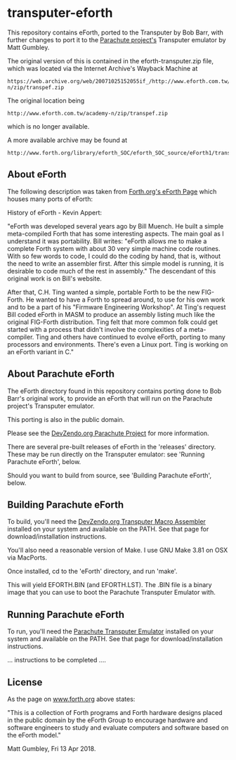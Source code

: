 transputer-eforth
=================
This repository contains eForth, ported to the Transputer by Bob Barr, with
further changes to port it to the <a href="https://devzendo.github.io/parachute/">Parachute project's</a>
Transputer emulator by Matt Gumbley.


The original version of this is contained in the eforth-transputer.zip file,
which was located via the Internet Archive's Wayback Machine at 
```
https://web.archive.org/web/20071025152055if_/http://www.eforth.com.tw/academy-n/zip/transpef.zip
```
The original location being
```
http://www.eforth.com.tw/academy-n/zip/transpef.zip
```
which is no longer available.

A more available archive may be found at
```
http://www.forth.org/library/eforth_SOC/eforth_SOC_source/eForth1/transpef.zip
```


About eForth
------------
The following description was taken from <a href="http://www.forth.org/eforth.html">Forth.org's eForth Page</a> which
houses many ports of eForth:


History of eForth - Kevin Appert:

"eForth was developed several years ago by Bill Muench. He built a simple
meta-compiled Forth that has some interesting aspects. The main goal as I
understand it was portability. Bill writes: "eForth allows me to make a complete
Forth system with about 30 very simple machine code routines. With so few words
to code, I could do the coding by hand, that is, without the need to write an
assembler first. After this simple model is running, it is desirable to code
much of the rest in assembly." The descendant of this original work is on Bill's
website.

After that, C.H. Ting wanted a simple, portable Forth to be the new
FIG-Forth. He wanted to have a Forth to spread around, to use for his own work
and to be a part of his "Firmware Engineering Workshop". At Ting's request Bill
coded eForth in MASM to produce an assembly listing much like the original
FIG-Forth distribution. Ting felt that more common folk could get started with a
process that didn't involve the complexities of a meta-compiler. Ting and others
have continued to evolve eForth, porting to many processors and environments.
There's even a Linux port. Ting is working on an eForth variant in C."


About Parachute eForth
----------------------
The eForth directory found in this repository contains porting done to Bob
Barr's original work, to provide an eForth that will run on the Parachute
project's Transputer emulator.

This porting is also in the public domain.

Please see the <a href="https://devzendo.github.io/parachute/">DevZendo.org Parachute Project</a> for more information.

There are several pre-built releases of eForth in the 'releases' directory. These may be run directly on the
Transputer emulator: see 'Running Parachute eForth', below.

Should you want to build from source, see 'Building Parachute eForth', below.


Building Parachute eForth
-------------------------
To build, you'll need the <a href="https://bitbucket.org/devzendo/transputer-macro-assembler">DevZendo.org
Transputer Macro Assembler</a> installed on your system and available on the PATH. See that page for
download/installation instructions.

You'll also need a reasonable version of Make. I use GNU Make 3.81 on OSX via MacPorts.

Once installed, cd to the 'eForth' directory, and run 'make'.

This will yield EFORTH.BIN (and EFORTH.LST). The .BIN file is a binary image that you can use to boot the Parachute
Transputer Emulator with.


Running Parachute eForth
------------------------
To run, you'll need the <a href="https://bitbucket.org/devzendo/transputer-emulator">Parachute Transputer Emulator</a>
installed on your system and available on the PATH. See that page for download/installation instructions.

... instructions to be completed ....


License
-------
As the page on www.forth.org above states:

"This is a collection of Forth programs and Forth hardware designs placed in the
public domain by the eForth Group to encourage hardware and software engineers
to study and evaluate computers and software based on the eForth model."


Matt Gumbley, Fri 13 Apr 2018.

